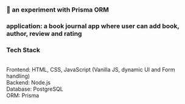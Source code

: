 <h3>📖 an experiment with Prisma ORM </h3>

<h3> application: a book journal app where user can add book, author, review and rating </h3>

<h3>Tech Stack </h3><br>
  Frontend: HTML, CSS, JavaScript (Vanilla JS, dynamic UI and Form handling) <br>
  Backend: Node.js <br>
  Database: PostgreSQL <br>
  ORM: Prisma

